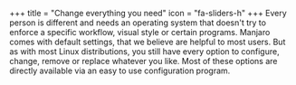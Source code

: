 +++
title = "Change everything you need"
icon = "fa-sliders-h"
+++
Every person is different and needs an operating system that doesn't try to enforce a specific workflow, visual style or certain programs. Manjaro comes with default settings, that we believe are helpful to most users. But as with most Linux distributions, you still have every option to configure, change, remove or replace whatever you like. Most of these options are directly available via an easy to use configuration program.
